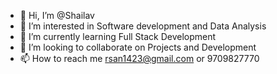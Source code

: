 - 👋 Hi, I’m @Shailav
- 👀 I’m interested in Software development and Data Analysis
- 🌱 I’m currently learning Full Stack Development
- 💞️ I’m looking to collaborate on Projects and Development 
- 📫 How to reach me rsan1423@gmail.com or 9709827770

<!---
shai-lav/shai-lav is a ✨ special ✨ repository because its `README.md` (this file) appears on your GitHub profile.
You can click the Preview link to take a look at your changes.
--->
